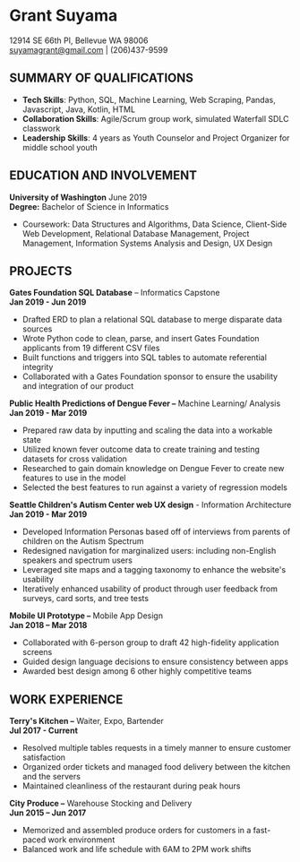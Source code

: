 # Grant Suyama  
12914 SE 66th Pl, Bellevue WA 98006  
suyamagrant@gmail.com | (206)437-9599  

## SUMMARY OF QUALIFICATIONS
- **Tech Skills**: Python, SQL, Machine Learning, Web Scraping, Pandas, Javascript, Java, Kotlin, HTML
- **Collaboration Skills**: Agile/Scrum group work, simulated Waterfall SDLC classwork
- **Leadership Skills**: 4 years as Youth Counselor and Project Organizer for middle school youth

## EDUCATION AND INVOLVEMENT

**University of Washington**  June 2019  
**Degree:** Bachelor of Science in Informatics

- Coursework: Data Structures and Algorithms, Data Science, Client-Side Web Development, Relational Database Management, Project Management, Information Systems Analysis and Design, UX Design

## PROJECTS

**Gates Foundation SQL Database** – Informatics Capstone  
**Jan 2019 - Jun 2019**

- Drafted ERD to plan a relational SQL database to merge disparate data sources
- Wrote Python code to clean, parse, and insert Gates Foundation applicants from 19 different CSV files
- Built functions and triggers into SQL tables to automate referential integrity
- Collaborated with a Gates Foundation sponsor to ensure the usability and integration of our product

**Public Health Predictions of Dengue Fever –** Machine Learning/ Analysis  
**Jan 2019 - Mar 2019**

- Prepared raw data by inputting and scaling the data into a workable state
- Utilized known fever outcome data to create training and testing datasets for cross validation
- Researched to gain domain knowledge on Dengue Fever to create new features to use in the model
- Selected the best features to run against a variety of regression models

**Seattle Children's Autism Center web UX design** - Information Architecture  
**Jan 2019 - Mar 2019**

- Developed Information Personas based off of interviews from parents of children on the Autism Spectrum
- Redesigned navigation for marginalized users: including non-English speakers and spectrum users
- Leveraged site maps and a tagging taxonomy to enhance the website&#39;s usability
- Iteratively enhanced usability of product through user feedback from surveys, card sorts, and tree tests

**Mobile UI Prototype –** Mobile App Design  
**Jan 2018 – Mar 2018**

- Collaborated with 6-person group to draft 42 high-fidelity application screens
- Guided design language decisions to ensure consistency between apps
- Awarded best design among 6 other highly competitive teams

## WORK EXPERIENCE

**Terry's Kitchen –** Waiter, Expo, Bartender  
**Jul 2017 - Current**

- Resolved multiple tables requests in a timely manner to ensure customer satisfaction
- Organized order tickets and managed food delivery between the kitchen and the servers
- Maintained cleanliness of the restaurant during peak hours

**City Produce –** Warehouse Stocking and Delivery  
**Jun 2015 – Jun 2017**

- Memorized and assembled produce orders for customers in a fast-paced work environment
- Balanced work and life schedule with 6AM to 2PM work shifts
